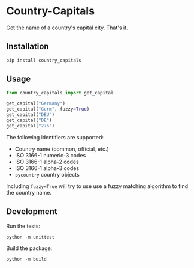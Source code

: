 # Country-Capitals
Get the name of a country's capital city. That's it.

## Installation
```
pip install country_capitals
```

## Usage
```python
from country_capitals import get_capital

get_capital("Germany")
get_capital("Germ", fuzzy=True)
get_capital("DEU")
get_capital("DE")
get_capital("276")
```

The following identifiers are supported:
- Country name (common, official, etc.)
- ISO 3166-1 numeric-3 codes
- ISO 3166-1 alpha-2 codes
- ISO 3166-1 alpha-3 codes
- `pycountry` country objects

Including `fuzzy=True` will try to use use a fuzzy matching algorithm to find the country name.

## Development
Run the tests:
```
python -m unittest
```

Build the package:
```
python -m build
```
